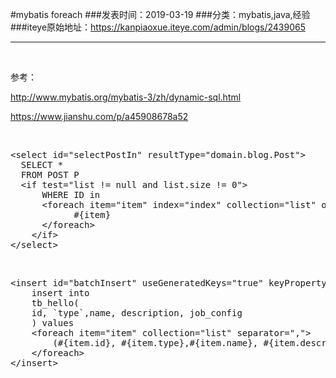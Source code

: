 #mybatis foreach
###发表时间：2019-03-19
###分类：mybatis,java,经验
###iteye原始地址：<a href="https://kanpiaoxue.iteye.com/admin/blogs/2439065" target="_blank">https://kanpiaoxue.iteye.com/admin/blogs/2439065</a>

---

<div class="iteye-blog-content-contain" style="font-size: 14px;"> 
 <p style="font-size: 14px;">&nbsp;</p> 
 <p style="font-size: 14px;">参考：&nbsp;</p> 
 <p style="font-size: 14px;"><a href="http://www.mybatis.org/mybatis-3/zh/dynamic-sql.html">http://www.mybatis.org/mybatis-3/zh/dynamic-sql.html</a></p> 
 <p style="font-size: 14px;"><a href="https://www.jianshu.com/p/a45908678a52">https://www.jianshu.com/p/a45908678a52</a></p> 
 <p style="font-size: 14px;">&nbsp;</p> 
 <pre name="code" class="xml">&lt;select id="selectPostIn" resultType="domain.blog.Post"&gt;
  SELECT *
  FROM POST P
  &lt;if test="list != null and list.size != 0"&gt;
      WHERE ID in
      &lt;foreach item="item" index="index" collection="list" open="(" separator="," close=")"&gt;
            #{item}
      &lt;/foreach&gt;
    &lt;/if&gt;
&lt;/select&gt;</pre> 
 <p style="font-size: 14px;">&nbsp;</p> 
 <pre name="code" class="xml">&lt;insert id="batchInsert" useGeneratedKeys="true" keyProperty="id"&gt;  
    insert into  
    tb_hello(  
    id, `type`,name, description, job_config  
    ) values  
    &lt;foreach item="item" collection="list" separator=","&gt;  
        (#{item.id}, #{item.type},#{item.name}, #{item.description})  
    &lt;/foreach&gt;  
&lt;/insert&gt;</pre> 
 <p style="font-size: 14px;">&nbsp;</p> 
 <p style="font-size: 14px;">&nbsp;</p> 
</div>